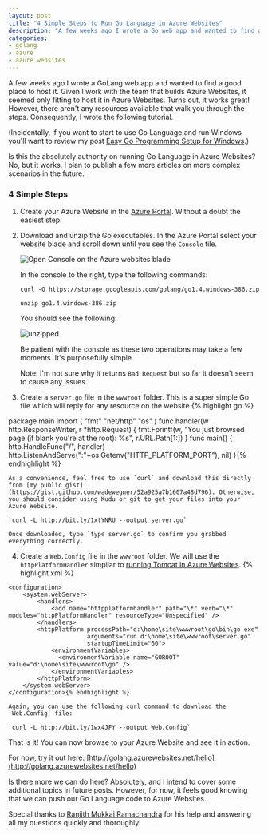 ```yaml
---
layout: post
title: "4 Simple Steps to Run Go Language in Azure Websites"
description: "A few weeks ago I wrote a Go web app and wanted to find a good place to host it. Turns out, Azure Websites is a great fit! Follow these four simple steps to try it out."
categories: 
- golang
- azure
- azure websites
---
```


A few weeks ago I wrote a GoLang web app and wanted to find a good place to host it. Given I work with the team that builds Azure Websites, it seemed only fitting to host it in Azure Websites. Turns out, it works great! However, there aren't any resources available that walk you through the steps. Consequently, I wrote the following tutorial.

(Incidentally, if you want to start to use Go Language and run Windows you'll want to review my post [Easy Go Programming Setup for Windows](http://www.wadewegner.com/2014/12/easy-go-programming-setup-for-windows/).)

Is this the absolutely authority on running Go Language in Azure Websites? No, but it works. I plan to publish a few more articles on more complex scenarios in the future.

### 4 Simple Steps ###

1. Create your Azure Website in the [Azure Portal](https://portal.azure.com). Without a doubt the easiest step.

2. Download and unzip the Go executables. In the Azure Portal select your website blade and scroll down until you see the `Console` tile.

	![Open Console on the Azure websites blade](https://cloud.githubusercontent.com/assets/746259/5574198/146ffd92-8f76-11e4-9975-f9e4cd51b9fe.png)

	In the console to the right, type the following commands:

	`curl -O https://storage.googleapis.com/golang/go1.4.windows-386.zip `

	`unzip go1.4.windows-386.zip `

	You should see the following:

	![unzipped](https://cloud.githubusercontent.com/assets/746259/5574286/0ac47f78-8f78-11e4-91c3-1a5f4a6540ae.png)

	Be patient with the console as these two operations may take a few moments. It's purposefully simple.

	Note: I'm not sure why it returns `Bad Request` but so far it doesn't seem to cause any issues.

3. Create a `server.go` file in the `wwwroot` folder. This is a super simple Go file which will reply for any resource on the website.{% highlight go %}

package main
	import (
	    "fmt"
	    "net/http"
	    "os" 
	)
	func handler(w http.ResponseWriter, r *http.Request) {
	    fmt.Fprintf(w, "You just browsed page (if blank you're at the root): %s", r.URL.Path[1:])
	}
	func main() {
	    http.HandleFunc("/", handler)
	    http.ListenAndServe(":"+os.Getenv("HTTP\_PLATFORM\_PORT"), nil)
	}{% endhighlight %}

	As a convenience, feel free to use `curl` and download this directly from [my public gist](https://gist.github.com/wadewegner/52a925a7b1607a48d796). Otherwise, you should consider using Kudu or git to get your files into your Azure Website.

	`curl -L http://bit.ly/1xtYNRU --output server.go`

	Once downloaded, type `type server.go` to confirm you grabbed everything correctly.

4. Create a `Web.Config` file in the `wwwroot` folder. We will use the `httpPlatformHandler` simpilar to [running Tomcat in Azure Websites](http://azure.microsoft.com/en-us/documentation/articles/web-sites-java-custom-upload/). {% highlight xml %}

<?xml version="1.0" encoding="UTF-8"?>
	<configuration>
	    <system.webServer>
	        <handlers>
	            <add name="httpplatformhandler" path="\*" verb="\*" modules="httpPlatformHandler" resourceType="Unspecified" />
	        </handlers>
	        <httpPlatform processPath="d:\home\site\wwwroot\go\bin\go.exe" 
	                      arguments="run d:\home\site\wwwroot\server.go" 
	                      startupTimeLimit="60">
	            <environmentVariables>
	              <environmentVariable name="GOROOT" value="d:\home\site\wwwroot\go" />
	            </environmentVariables>
	        </httpPlatform>
	    </system.webServer>
	</configuration>{% endhighlight %}

	Again, you can use the following curl command to download the `Web.Config` file:

	`curl -L http://bit.ly/1wx4JFY --output Web.Config`

That is it! You can now browse to your Azure Website and see it in action.

For now, try it out here: [http://golang.azurewebsites.net/hello](http://golang.azurewebsites.net/hello) 

Is there more we can do here? Absolutely, and I intend to cover some additional topics in future posts. However, for now, it feels good knowing that we can push our Go Language code to Azure Websites.

Special thanks to [Ranjith Mukkai Ramachandra](https://twitter.com/ranjithtweeets) for his help and answering all my questions quickly and thoroughly!